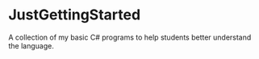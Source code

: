 # JustGettingStarted
A collection of my basic C# programs to help students better understand the language.
